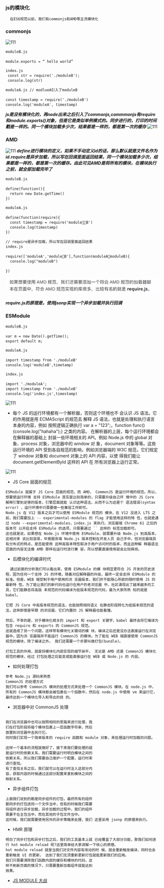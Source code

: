 ### js的模块化
  ```
    在ES6规范以前，我们有commonjs和AMD等主流模块化
  ```
###  commonjs
![111](../../../image/webpack/webpack-01.png)

```
moduleB.js

module.exports = “ hello world”

```

```
index.js
 const str = require('./moduleB');
 console.log(str)
```

```
moduleA.js // modlueA引入了moduleB

const timestamp = require('./moduleB')
console.log('moduleA', timestamp)
```
***js是没有模块化的，再node出来之后引入了commonjs,commmonjs有require和module.exports()对象，但是它是类似单例模式的。同步进行的，打印的时间戳是一样的。同一个模块加载多少次，结果都是一样的，都是第一次的缓存***
![111](../../../image/webpack/webpack-02.png)

### AMD
![111](../../../image/webpack/webpack-03.png)
***define进行模块的定义，如果不手动定义id的话，那么默认就是文件名作为id.require是异步加载，所以写在回调里面返回结果，同一个模块加载多少次，结果都是一样的，都是第一次的缓存。由此可见AMD是将所有的模块，在模块执行之前，就全部加载完毕了***
```
moduleB.js

define(function(){
  return new Date.getTime()
})
```

```
moduleA.js

define(function(require){
  const timestamp = require('moduleB')
  console.log(timestamp)
})
```
```
// require是异步加载，所以写在回调里面返回结果
index.js 

require(['moduleA','moduleB'],function(moduleA，moduleB){
  console.log("moduleB")

})

```
![111](../../image/webpack/webpack-04.png)

***require.js的原理是，使用jsonp实现一个异步加载并执行回调***
### ESModule

```
moduleB.js

var m = new Date().getTime();
export default m;
```

```
moduleA.js

import timestamp from './moduleB'
console.log('moduleB',timetamp)
```

```
index.js 

import './moduleA';
import timestamp from './moduleB'
console.log('index.js',timestamp)
```
![111](../../../image/webpack/webpack-05.png)

- 每个 JS 的运行环境都有一个解析器，否则这个环境也不 会认识 JS 语法。它的作用就是用 ECMAScript 的规范去 解释 JS 语法，也就是处理和执行语言本身的内容，例如 按照逻辑正确执行 var a = "123";，function func() {console.log("hahaha");} 之类的内容。
在解析器的上层，每个运行环境都会在解释器的基础上 封装一些环境相关的 API。例如 Node.js 中的 global 对象、process 对象，浏览器中的 window 对 象，document 对象等等。这些运行环境的 API 受到各自规范的影响，例如浏览器端的 W3C 规范，它们规定 了 window 对象和 document 对象上的 API 内容，以使 得我们能让 document.getElementById 这样的 API 在 所有浏览器上运行正常。

![111](../../../image/webpack/webpack-06.png)

- JS Core 层面的规范
```
ESModule 就属于 JS Core 层面的规范，而 AMD， CommonJS 是运行环境的规范。所以，想要使运行环境 支持 ESModule 其实是比较简单的，只需要升级自己环 境中的 JS Core 解释引擎到足够的版本，引擎层面就能 认识这种语法，从而不认为这是个 语法错误(syntax error) ，运行环境中只需要做一些兼容工作即可。
Node.js 在 V12 版本之后才可以使用 ESModule 规范的 模块，在 V12 没进入 LTS 之前，我们需要加上 -- experimental-modules 的 flag 才能使用这样的特 性，也就是通过 node --experimental-modules，index.js 来执行。浏览器端 Chrome 61 之后的版本可 以开启支持 ESModule 的选项，只需要通过 `` 这样的 标签加载即可。
这也就是说，如果想在 Node.js 环境中使用 ESModule，就需要升级 Node.js 到高版本，这相对来 说比较容易，毕竟服务端 Node.js 版本控制在开发人员 自己手中。但浏览器端具有分布式的特点，是否能使用 这种高版本特性取决于用户访问时的版本，而且这种解 释器语法层面的内容无法像 AMD 那样在运行时进行兼 容，所以想要直接使用就会比较麻烦。
```
- 后模块化的编译时代
```
  通过前面的分析我们可以看出来，使用 ESModule 的模 块明显更符合 JS 开发的历史进程，因为任何一个支持 JS 的环境，随着对应解释器的升级，最终一定会支持 ESModule 的标准。但是，WEB 端受制于用户使用的浏 览器版本，我们并不能随心所欲的随时使用 JS 的最新特 性。为了能让我们的新代码也运行在用户的老浏览器 中，社区涌现出了越来越多的工具，它们能静态将高版 本规范的代码编译为低版本规范的代码，最为大家所熟 知的就是 babel。
     
它把 JS Core 中高版本规范的语法，也能按照相同语义 在静态阶段转化为低版本规范的语法，这样即使是早期 的浏览器，它们内置的 JS 解释器也能看懂。

然后，不幸的是，对于模块化相关的 import 和 export 关键字，babel 最终会将它编译为包含 require 和 exports 的 CommonJS 规范。
这就造成了另一个问题，这样带有模块化关键词的模 块，编译之后还是没办法直接运行在浏览器中，因为浏 览器端并不能运行 CommonJS 的模块。为了能在 WEB 端直接使用 CommonJS 规范的模块，除了编译之外， 我们还需要一个步骤叫做打包(bundle)。

打包工具的作用，就是将模块化内部实现的细节抹平， 无论是 AMD 还是 CommonJS 模块化规范的模块，经过 打包处理之后能变成能直接运行在 WEB 或 Node.js 的 内容。
```

- 如何处理打包

```
参考 Node.js 源码来熟悉
CommonJS 的处理方式
我们可以参考 CommonJS 模块的处理方式来处理一个 CommonJS 模块。在 node.js 中，所有的 CommonJS 模块都会被包裹在一个函数中，然后在 node.js 中使用 vm 来运行它，最终达到一个模块化导入和导出的目 的。
```

- 浏览器中对 CommonJS 处理
```

我们在浏览器中也可以按照相同的思路来进行处理，我
们在打包阶段将每个模块包裹上一层函数字符串，然后
放置到浏览器中去执行它。
同时我们实现一个简单版本的 require 函数和 module 对象，来处理运行时加载的问题。
 
这样一个基本的流程就做好了，接下来我们要处理的就
是运行时的依赖关系，我们需要运行时明白模块之间的
依赖关系，所以我们需要自己维护一个配置，运行时来
进行查找。
有了查找关系之后，我们就可以在运行时注入这部分内
容，获取内容的时候通过这部分配置来拿到模块之间的
映射关系。
```
- 异步组件打包

```
上面我们说到的都是同步组件的打包，最终所有的组件
都同步的打包进同一个文件当中，但有的时候我们需要
将组件进行异步加载，异步加载的过程中，我们的组件
需要不在主包当中，而在其他的子包文件当中。
这时候，我们就需要使用另外的异步策略来处理，我们 这里采用 jsonp 的原理来执行。

```

- HMR 原理

```
明白了同步打包和异步打包之后，我们的工具基本上就 已经覆盖了大部分功能，那我们如何进行 hot module reload 呢?这里简单给大家讲解一下核心的原理。
hot module reload 就是当我们对文件内容有改动的时 候，就会重新触发编译，同时也会重新触发 UI 的更新， 达到了我们无须重新更新打包就能更新我们的应用。
我们只需要清除我们函数内部的缓存和模块的代码，这
样不刷新⻚面的情况下，只需要重新加载组件就能达到
效果。
```
- [JS MODULE 大战](https://juejin.im/post/5cb74b73e51d456e577f935c)